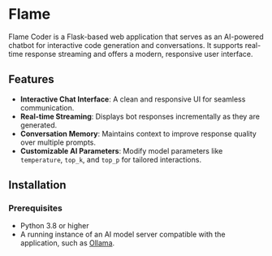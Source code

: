 # Flame

Flame Coder is a Flask-based web application that serves as an AI-powered chatbot for interactive code generation and conversations. It supports real-time response streaming and offers a modern, responsive user interface.

## Features

- **Interactive Chat Interface**: A clean and responsive UI for seamless communication.
- **Real-time Streaming**: Displays bot responses incrementally as they are generated.
- **Conversation Memory**: Maintains context to improve response quality over multiple prompts.
- **Customizable AI Parameters**: Modify model parameters like `temperature`, `top_k`, and `top_p` for tailored interactions.

## Installation

### Prerequisites
- Python 3.8 or higher
- A running instance of an AI model server compatible with the application, such as [Ollama](https://ollama.ai/).
